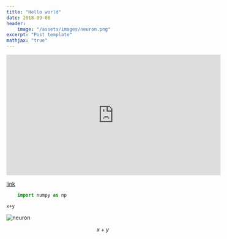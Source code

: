 ```yaml
---
title: "Hello world"
date: 2018-09-08
header:
    image: "/assets/images/neuron.png"
excerpt: "Post template"
mathjax: "true"
---
```


<iframe src="https://www.youtube.com/embed/i1pdQjdAndc" width="560" height="315" frameborder="0"> </iframe>

[link](https://github.com/oliviaseow)

```python
    import numpy as np
```

`x+y`

<img src="{{ site.url }}{{ site.baseurl }}/assets/images/neuron.png" alt="neuron">

$$x+y$$